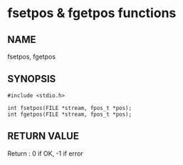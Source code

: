 # fsetpos & fgetpos functions
## NAME
fsetpos, fgetpos
## SYNOPSIS
```
#include <stdio.h>

int fsetpos(FILE *stream, fpos_t *pos);
int fgetpos(FILE *stream, fpos_t *pos);
```
## RETURN VALUE
Return : 0 if OK, -1 if error
